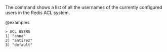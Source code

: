 The command shows a list of all the usernames of the currently configured
users in the Redis ACL system.

@examples

```
> ACL USERS
1) "anna"
2) "antirez"
3) "default"
```


